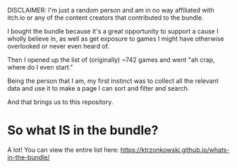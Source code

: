 DISCLAIMER: I'm just a random person and am in no way affiliated with itch.io or any of the content creators that contributed to the bundle.

I bought the bundle because it's a great opportunity to support a cause I wholly believe in, as well as get exposure to games I might have otherwise overlooked or never even heard of.

Then I opened up the list of (originally) ~742 games and went "ah crap, where do I even start."

Being the person that I am, my first instinct was to collect all the relevant data and use it to make a page I can sort and filter and search.

And that brings us to this repository.

# So what IS in the bundle?

A lot!  You can view the entire list here: https://ktrzonkowski.github.io/whats-in-the-bundle/
